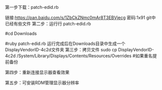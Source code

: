 第一步下载：patch-edid.rb

链接:https://pan.baidu.com/s/1ZbCkZNmc0mAr8T3EBVjecg  密码:1x91
git中已经有些文件
第二步：运行行 patch-edid.rb

#cd Downloads

#ruby patch-edid.rb
运行完成后在Downloads目录中生成一个DisplayVendorID-4c2d文件夹
第三步：拷贝文件
sudo cp DisplayVendorID-4c2d   /System/Library/Displays/Contents/Resources/Overrides   #如果重名提前备份

第四步：重新连接显示器查看效果

第五步：可安装RDM管理显示器分辨率
